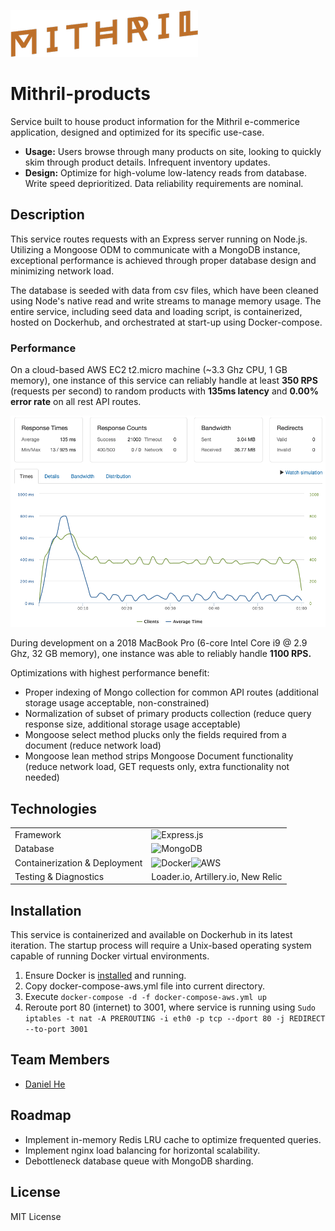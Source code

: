 ![logo](docs/readme/logo.png)

# Mithril-products

Service built to house product information for the Mithril e-commerice application, designed and optimized for its specific use-case.
- **Usage:** Users browse through many products on site, looking to quickly skim through product details. Infrequent inventory updates.
- **Design:** Optimize for high-volume low-latency reads from database. Write speed deprioritized. Data reliability requirements are nominal.

## Description

This service routes requests with an Express server running on Node.js. Utilizing a Mongoose ODM to communicate with a MongoDB instance, exceptional performance is achieved through proper database design and minimizing network load. 

The database is seeded with data from csv files, which have been cleaned using Node's native read and write streams to manage memory usage. The entire service, including seed data and loading script, is containerized, hosted on Dockerhub, and orchestrated at start-up using Docker-compose.

### Performance

On a cloud-based AWS EC2 t2.micro machine (~3.3 Ghz CPU, 1 GB memory), one instance of this service can reliably handle at least **350 RPS** (requests per second) to random products with **135ms latency** and **0.00% error rate** on all rest API routes.

![loader](docs/readme/loader-run.png)

During development on a 2018 MacBook Pro (6-core Intel Core i9 @ 2.9 Ghz, 32 GB memory), one instance was able to reliably handle **1100 RPS.**

Optimizations with highest performance benefit:
- Proper indexing of Mongo collection for common API routes (additional storage usage acceptable, non-constrained)
- Normalization of subset of primary products collection (reduce query response size, additional storage usage acceptable)
- Mongoose select method plucks only the fields required from a document (reduce network load)
- Mongoose lean method strips Mongoose Document functionality (reduce network load, GET requests only, extra functionality not needed)

## Technologies

<table>
  <tr>
    <td>Framework</td>
    <td><img alt="Express.js" src="https://img.shields.io/badge/express.js%20-%23404d59.svg?&style=for-the-badge"/></td>
  </tr>
  <tr>
    <td>Database</td>
    <td><img alt="MongoDB" src ="https://img.shields.io/badge/MongoDB-%234ea94b.svg?&style=for-the-badge&logo=mongodb&logoColor=white"/></td>
  </tr>
  <tr>
    <td>Containerization & Deployment</td>
    <td><img alt="Docker" src="https://img.shields.io/badge/docker%20-%230db7ed.svg?&style=for-the-badge&logo=docker&logoColor=white"/><img alt="AWS" src="https://img.shields.io/badge/AWS%20-%23FF9900.svg?&style=for-the-badge&logo=amazon-aws&logoColor=white"/>
</td>
  </tr>
  <tr>
    <td>Testing & Diagnostics</td>
    <td>Loader.io, Artillery.io, New Relic</td>
  </tr>
</table>

## Installation

This service is containerized and available on Dockerhub in its latest iteration. The startup process will require a Unix-based operating system capable of running Docker virtual environments.

1. Ensure Docker is [installed](https://www.digitalocean.com/community/tutorials/how-to-install-and-use-docker-on-ubuntu-16-04) and running.
2. Copy docker-compose-aws.yml file into current directory.
3. Execute `docker-compose -d -f docker-compose-aws.yml up`
4. Reroute port 80 (internet) to 3001, where service is running using `Sudo iptables -t nat -A PREROUTING -i eth0 -p tcp --dport 80 -j REDIRECT --to-port 3001`

## Team Members

- [Daniel He](https://github.com/daniel-he-dev)

## Roadmap

- Implement in-memory Redis LRU cache to optimize frequented queries.
- Implement nginx load balancing for horizontal scalability.
- Debottleneck database queue with MongoDB sharding.

## License

MIT License
